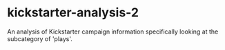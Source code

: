 # kickstarter-analysis-2
An analysis of Kickstarter campaign information specifically looking at the subcategory of 'plays'.
